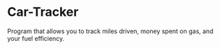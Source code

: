 # Car-Tracker
Program that allows you to track miles driven, money spent on gas, and your fuel efficiency. 

